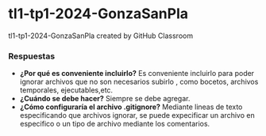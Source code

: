 # tl1-tp1-2024-GonzaSanPla
tl1-tp1-2024-GonzaSanPla created by GitHub Classroom


### Respuestas 

- **¿Por qué es conveniente incluirlo?**
    Es conveniente incluirlo para poder ignorar archivos que no son necesarios subirlo , como bocetos, archivos temporales, ejecutables,etc.
- **¿Cuándo se debe hacer?**
    Siempre se debe agregar. 
- **¿Cómo configuraría el archivo .gitignore?**
    Mediante lineas de texto especificando que archivos ignorar, se puede expecificar un archivo en especifico o un tipo de archivo mediante los comentarios.

